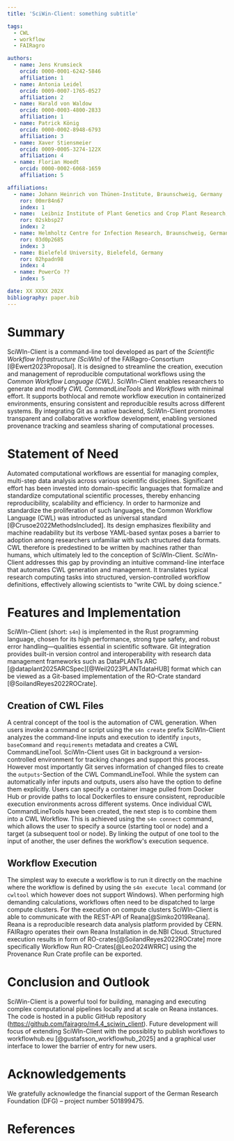 ```yaml
---
title: 'SciWin-Client: something subtitle'

tags:
  - CWL
  - workflow
  - FAIRagro

authors:
  - name: Jens Krumsieck
    orcid: 0000-0001-6242-5846
    affiliation: 1
  - name: Antonia Leidel
    orcid: 0009-0007-1765-0527
    affiliation: 2
  - name: Harald von Waldow
    orcid: 0000-0003-4800-2833
    affiliation: 1
  - name: Patrick König
    orcid: 0000-0002-8948-6793
    affiliation: 3
  - name: Xaver Stiensmeier
    orcid: 0009-0005-3274-122X
    affiliation: 4
  - name: Florian Hoedt
    orcid: 0000-0002-6068-1659
    affiliation: 5

affiliations:
  - name: Johann Heinrich von Thünen-Institute, Braunschweig, Germany
    ror: 00mr84n67 
    index: 1
  - name:  Leibniz Institute of Plant Genetics and Crop Plant Research, Gatersleben, Germany
    ror: 02skbsp27
    index: 2
  - name: Helmholtz Centre for Infection Research, Braunschweig, Germany
    ror: 03d0p2685 
    index: 3
  - name: Bielefeld University, Bielefeld, Germany
    ror: 02hpadn98 
    index: 4
  - name: PowerCo ??
    index: 5

date: XX XXXX 202X
bibliography: paper.bib
---
```


# Summary
SciWIn-Client is a command-line tool developed as part of the _Scientific Workflow Infrastructure (SciWIn)_ of the FAIRagro-Consortium [@Ewert2023Proposal]. It is designed to streamline the creation, execution and management of reproducible computational workflows using the _Common Workflow Language (CWL)_.
SciWIn-Client enables researchers to generate and modify _CWL CommandLineTools_ and _Workflows_ with minimal effort. It supports bothlocal and remote workflow execution in containerized environments, ensuring consistent and reproducible results across different systems.
By integrating Git as a native backend, SciWIn-Client promotes transparent and collaborative workflow development, enabling versioned provenance tracking and seamless sharing of computational processes.

# Statement of Need
Automated computational workflows are essential for managing complex, multi-step data analysis across various scientific disciplines. Significant effort has been invested into domain-specific languages that formalize and standardize computational scientific processes, thereby enhancing reproducibility, scalability and efficiency. In order to harmonize and standardize the proliferation of such languages, the Common Workflow Language (CWL) was introducted as universal standard [@Crusoe2022MethodsIncluded]. 
Its design emphasizes flexibility and machine readability but its verbose YAML-based syntax poses a barrier to adoption among researchers unfamiliar with such structured data formats. CWL therefore is predestined to be written by machines rather than humans, which ultimately led to the conception of SciWIn-Client.
SciWIn-Client addresses this gap by provinding an intuitive command-line interface that automates CWL generation and management. It translates typical research computing tasks into structured, version-controlled workflow definitions, effectively allowing scientists to “write CWL by doing science.”

# Features and Implementation
SciWIn-Client (short: `s4n`) is implemented in the Rust programming language, chosen for its high performance, strong type safety, and robust error handling—qualities essential in scientific software. Git integration provides built-in version control and interoperability with research data management frameworks such as  DataPLANTs ARC [@dataplant2025ARCSpec][@Weil2023PLANTdataHUB] format which can be viewed as a Git-based implementation of the RO-Crate standard [@SoilandReyes2022ROCrate].

## Creation of CWL Files
A central concept of the tool is the automation of CWL generation. When users invoke a command or script using the `s4n create` prefix SciWIn-Client analyzes the command-line inputs and execution to identify `inputs`, `baseCommand` and `requirements` metadata and creates a CWL CommandLineTool. SciWIn-Client uses Git in background  a version-controlled environment for tracking changes and support this process. However most importantly Git serves information of changed files to create the  `outputs`-Section of the CWL CommandLineTool. While the system can automatically infer inputs and outputs, users also have the option to define them explicitly. Users can specify a container image pulled from Docker Hub or provide paths to local Dockerfiles to ensure consistent, reproducible execution environments across different systems.
Once individual CWL CommandLineTools have been created, the next step is to combine them into a CWL Workflow. This is achieved using the `s4n connect` command, which allows the user to specify a source (starting tool or node) and a target (a subsequent tool or node). By linking the output of one tool to the input of another, the user defines the workflow's execution sequence. 

## Workflow Execution
The simplest way to execute a workflow is to run it directly on the machine where the workflow is defined by using the `s4n execute local` command (or `cwltool` which however does not support Windows).
When performing high demanding calculations, workflows often need to be dispatched to large compute clusters. For the execution on compute clusters SciWIn-Client is able to communicate with the REST-API of Reana[@Simko2019Reana]. Reana is a reproducible research data analysis platform provided by CERN. FAIRagro operates their own Reana Installation in de.NBI Cloud. 
Structured execution results in form of RO-crates[@SoilandReyes2022ROCrate] more specifically Workflow Run RO-Crates[@Leo2024WRRC] using the Provenance Run Crate profile can be exported. 

# Conclusion and Outlook
SciWin-Client is a powerful tool for building, managing and executing complex computational pipelines locally and at scale on Reana instances. The code is hosted in a public GitHub repository (https://github.com/fairagro/m4.4_sciwin_client). 
Future development will focus of extending SciWIn-Client with the possiblity to publish workflows to workflowhub.eu [@gustafsson_workflowhub_2025] and a graphical user interface to lower the barrier of entry for new users. 

# Acknowledgements 
We gratefully acknowledge the financial support of the German Research Foundation (DFG) – project number 501899475.

# References